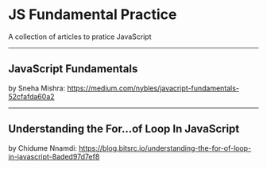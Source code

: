 # JS Fundamental Practice

A collection of articles to pratice JavaScript

---

## JavaScript Fundamentals
by Sneha Mishra: https://medium.com/nybles/javacript-fundamentals-52cfafda60a2

---

## Understanding the For…of Loop In JavaScript
by Chidume Nnamdi: https://blog.bitsrc.io/understanding-the-for-of-loop-in-javascript-8aded97d7ef8
